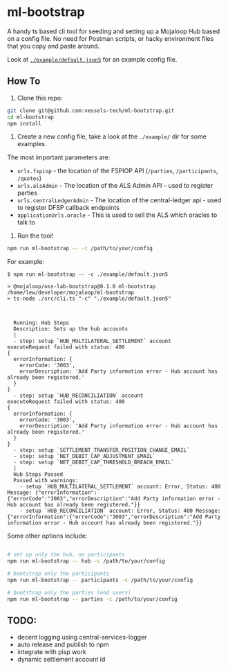 # ml-bootstrap


A handy ts based cli tool for seeding and setting up a Mojaloop Hub based on a config file. No need for Postman scripts, or hacky environment files that you copy and paste around. 

Look at [`./example/default.json5`](./example/default.json5) for an example config file.


## How To

1. Clone this repo: 
```bash
git clone git@github.com:vessels-tech/ml-bootstrap.git
cd ml-bootstrap
npm install
```

1. Create a new config file, take a look at the `./example/` dir for some examples.

The most important parameters are:
- `urls.fspiop` - the location of the FSPIOP API (`/parties`, `/participants`, `/quotes`)
- `urls.alsAdmin` - The location of the ALS Admin API - used to register parties
- `urls.centralLedgerAdmin` - The location of the central-ledger api - used to register DFSP callback endpoints
- `applicationUrls.oracle` - This is used to sell the ALS which oracles to talk to

1. Run the tool!
```bash
npm run ml-bootstrap -- -c /path/to/your/config
```

For example:

```
$ npm run ml-bootstrap -- -c ./example/default.json5

> @mojaloop/oss-lab-bootstrap@0.1.0 ml-bootstrap /home/lew/developer/mojaloop/ml-bootstrap
> ts-node ./src/cli.ts "-c" "./example/default.json5"



  Running: Hub Steps
  Description: Sets up the hub accounts
  |
  - step: setup `HUB_MULTILATERAL_SETTLEMENT` account
executeRequest failed with status: 400
{
  errorInformation: {
    errorCode: '3003',
    errorDescription: 'Add Party information error - Hub account has already been registered.'
  }
}
  - step: setup `HUB_RECONCILIATION` account
executeRequest failed with status: 400
{
  errorInformation: {
    errorCode: '3003',
    errorDescription: 'Add Party information error - Hub account has already been registered.'
  }
}
  - step: setup `SETTLEMENT_TRANSFER_POSITION_CHANGE_EMAIL`
  - step: setup `NET_DEBIT_CAP_ADJUSTMENT_EMAIL`
  - step: setup `NET_DEBIT_CAP_THRESHOLD_BREACH_EMAIL`
  |
  Hub Steps Passed
  Passed with warnings: 
    - setup `HUB_MULTILATERAL_SETTLEMENT` account: Error, Status: 400 Message: {"errorInformation":{"errorCode":"3003","errorDescription":"Add Party information error - Hub account has already been registered."}}
    - setup `HUB_RECONCILIATION` account: Error, Status: 400 Message: {"errorInformation":{"errorCode":"3003","errorDescription":"Add Party information error - Hub account has already been registered."}}

```


Some other options include:
```bash

# set up only the hub, no participants
npm run ml-bootstrap -- hub -c /path/to/your/config

# bootstrap only the participants
npm run ml-bootstrap -- participants -c /path/to/your/config

# bootstrap only the parties (end users)
npm run ml-bootstrap -- parties -c /path/to/your/config
```

## TODO:
- decent logging using central-services-logger
- auto release and publish to npm
- integrate with pisp work
- dynamic settlement account id